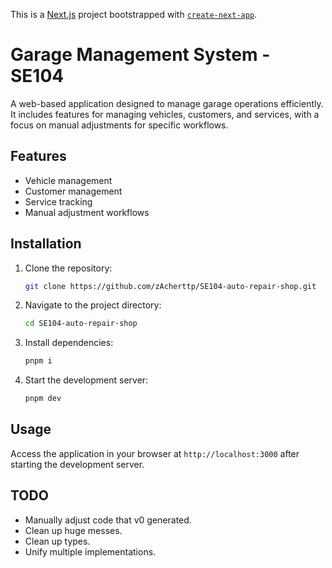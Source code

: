 This is a [Next.js](https://nextjs.org) project bootstrapped with [`create-next-app`](https://nextjs.org/docs/app/api-reference/cli/create-next-app).

# Garage Management System - SE104

A web-based application designed to manage garage operations efficiently. It includes features for managing vehicles, customers, and services, with a focus on manual adjustments for specific workflows.

## Features

- Vehicle management
- Customer management
- Service tracking
- Manual adjustment workflows

## Installation

1. Clone the repository:
   ```bash
   git clone https://github.com/zAcherttp/SE104-auto-repair-shop.git
   ```
2. Navigate to the project directory:
   ```bash
   cd SE104-auto-repair-shop
   ```
3. Install dependencies:
   ```bash
   pnpm i
   ```
4. Start the development server:
   ```bash
   pnpm dev
   ```

## Usage

Access the application in your browser at `http://localhost:3000` after starting the development server.

## TODO

- Manually adjust code that v0 generated.
- Clean up huge messes.
- Clean up types.
- Unify multiple implementations.

